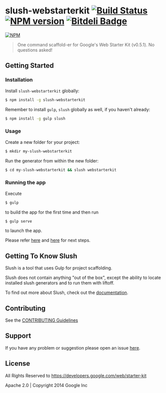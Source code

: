 # slush-webstarterkit [![Build Status](https://secure.travis-ci.org/arvindr21/slush-webstarterkit.png?branch=master)](https://travis-ci.org/arvindr21/slush-webstarterkit) [![NPM version](https://badge-me.herokuapp.com/api/npm/slush-webstarterkit.png)](http://badges.enytc.com/for/npm/slush-webstarterkit) [![Bitdeli Badge](https://d2weczhvl823v0.cloudfront.net/arvindr21/slush-webstarterkit/trend.png)](https://bitdeli.com/free "Bitdeli Badge")

[![NPM](https://nodei.co/npm/slush-webstarterkit.png?downloads=true&stars=true)](https://nodei.co/npm/slush-webstarterkit/)

> One command scaffold-er for Google's Web Starter Kit (v0.5.1). No questions asked!
 
## Getting Started

### Installation

Install `slush-webstarterkit` globally:

```bash
$ npm install -g slush-webstarterkit
```

Remember to install `gulp`, `slush` globally as well, if you haven't already:

```bash
$ npm install -g gulp slush
```

### Usage

Create a new folder for your project:

```bash
$ mkdir my-slush-webstarterkit
```

Run the generator from within the new folder:

```bash
$ cd my-slush-webstarterkit && slush webstarterkit
```

### Running the app

Execute 

```bash
$ gulp 
``` 
to build the app for the first time and then run 

```bash
$ gulp serve
```
to launch the app.

Please refer [here](https://developers.google.com/web/fundamentals/) and [here](https://developers.google.com/web/fundamentals/tools/setup/setup_kit) for next steps.

## Getting To Know Slush

Slush is a tool that uses Gulp for project scaffolding.

Slush does not contain anything "out of the box", except the ability to locate installed slush generators and to run them with liftoff.

To find out more about Slush, check out the [documentation](https://github.com/klei/slush).

## Contributing

See the [CONTRIBUTING Guidelines](https://github.com/arvindr21/slush-webstarterkit/blob/master/CONTRIBUTING.md)

## Support
If you have any problem or suggestion please open an issue [here](https://github.com/arvindr21/slush-webstarterkit/issues).

## License 

All Rights Reserved to https://developers.google.com/web/starter-kit

Apache 2.0 | Copyright 2014 Google Inc